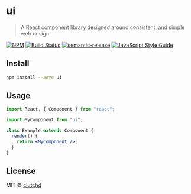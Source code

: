 # ui

> A React component library designed around consistent, and simple web design.

[![NPM](https://img.shields.io/npm/v/@clutchd/ui.svg)](https://www.npmjs.com/package/@clutchd/ui) [![Build Status](https://travis-ci.com/clutchd/ui.svg?branch=master)](https://travis-ci.com/clutchd/ui) [![semantic-release](https://img.shields.io/badge/%20%20%F0%9F%93%A6%F0%9F%9A%80-semantic--release-e10079.svg)](https://github.com/semantic-release/semantic-release) [![JavaScript Style Guide](https://img.shields.io/badge/code_style-standard-brightgreen.svg)](https://standardjs.com)

## Install

```bash
npm install --save ui
```

## Usage

```jsx
import React, { Component } from "react";

import MyComponent from "ui";

class Example extends Component {
  render() {
    return <MyComponent />;
  }
}
```

## License

MIT © [clutchd](https://github.com/clutchd)

